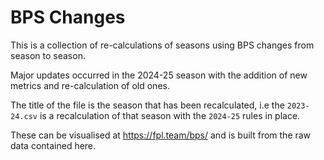 # BPS Changes

This is a collection of re-calculations of seasons using BPS changes from season to season.

Major updates occurred in the 2024-25 season with the addition of new metrics and re-calculation of old ones.

The title of the file is the season that has been recalculated, i.e the `2023-24.csv` is a recalculation of that season with the `2024-25` rules in place.

These can be visualised at https://fpl.team/bps/ and is built from the raw data contained here.
